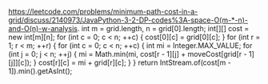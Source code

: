 https://leetcode.com/problems/minimum-path-cost-in-a-grid/discuss/2140973/JavaPython-3-2-DP-codes%3A-space-O(m-*-n)-and-O(n)-w-analysis.
int m = grid.length, n = grid[0].length;
int[][] cost = new int[m][n];
for (int c = 0; c < n; ++c) {
cost[0][c] = grid[0][c];
}
for (int r = 1; r < m; ++r) {
for (int c = 0; c < n; ++c) {
int mi = Integer.MAX_VALUE;
for (int j = 0; j < n; ++j) {
mi = Math.min(mi, cost[r - 1][j] + moveCost[grid[r - 1][j]][c]);
}
cost[r][c] = mi + grid[r][c];
}
}
return IntStream.of(cost[m - 1]).min().getAsInt();
